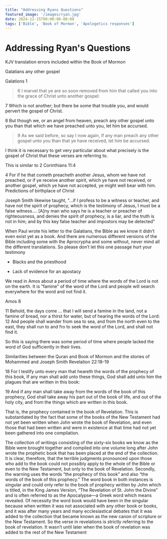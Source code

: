 ```yaml
---
title: "Addressing Ryans Questions"
featured_image: '/images/ryan.jpg'
date: 2024-12-15T00:00:00-00:00
tags: ['Bible', 'Book of Mormon', 'Apologetics responses']
---
```


# Addressing Ryan's Questions

KJV translation errors included within the Book of Mormon

Galatians any other gospel

Galations 1

> 6 I marvel that ye are so soon removed from him that called you into the grace of Christ unto another gospel:

7 Which is not another; but there be some that trouble you, and would pervert the gospel of Christ.

8 But though we, or an angel from heaven, preach any other gospel unto you than that which we have preached unto you, let him be accursed.

> 9 As we said before, so say I now again, If any man preach any other gospel unto you than that ye have received, let him be accursed.

I think it is necessary to get very particular about what precisely is the gospel of Christ that these verses are referring to. 

This is similar to 2 Corinthians 11:4

4 For if he that cometh preacheth another Jesus, whom we have not preached, or if ye receive another spirit, which ye have not received, or another gospel, which ye have not accepted, ye might well bear with him.
Predictions of birthplace of Christ

Joseph Smith likewise taught, "...if I profess to be a witness or teacher, and have not the spirit of prophecy, which is the testimony of Jesus, I must be a false witness.... [A]ny man who says he is a teacher or preacher of righteousness, and denies the spirit of prophecy, is a liar, and the truth is not in him; and by this key false teacher and impostors may be detected"

When Paul wrote his letter to the Galatians, the Bible as we know it didn’t even exist yet as a book. And there are numerous different versions of the Bible including some with the Aprocrypha and some without, never mind all the different translations. So please don’t let this one passage hurt your testimony

- Blacks and the priesthood

- Lack of evidence for an apostacy

We read in Amos about a period of time where the words of the Lord is not on the earth. It is "famine" of the word of the Lord and people will search everywhere for the word and not find it. 

Amos 8

11 Behold, the days come … that I will send a famine in the land, not a famine of bread, nor a thirst for water, but of hearing the words of the Lord:
12 And people shall wander from sea to sea, and from the north even to the east, they shall run to and fro to seek the word of the Lord, and shall not find it.

So this is saying there was some period of time where people lacked the word of God sufficiently in their lives. 

Similarities between the Quran and Book of Mormon and the stories of Mohammed and Joseph Smith
Revelation 22:18-19

18 For I testify unto every man that heareth the words of the prophecy of this book, If any man shall add unto these things, God shall add unto him the plagues that are written in this book:

19 And if any man shall take away from the words of the book of this prophecy, God shall take away his part out of the book of life, and out of the holy city, and from the things which are written in this book.

That is, the prophecy contained in the book of Revelation. This is substantiated by the fact that some of the books of the New Testament had not yet been written when John wrote the book of Revelation, and even those that had been written and were in existence at that time had not yet been gathered into one compilation.

The collection of writings consisting of the sixty-six books we know as the Bible were brought together and compiled into one volume long after John wrote the prophetic book that has been placed at the end of the collection. It is clear, therefore, that the terrible judgments pronounced upon those who add to the book could not possibly apply to the whole of the Bible or even to the New Testament, but only to the book of Revelation. Secondly, the warning uses the words “the prophecy of this book” and also “the words of the book of this prophecy.” The word book in both instances is singular and could only refer to the book of prophecy written by John which is titled, in the King James Version, “The Revelation of St. John the Divine” and is often referred to as the Apocalypse—a Greek word which means revealed. Of necessity the word book would have been in the singular because when written it was not associated with any other book or books, and it was after many years and many ecclesiastical debates that it was added to the collection that became known as the new canon of scripture or the New Testament. So the verse in revelations is strictly referring to the book of revelation. It wasn’t until later when the book of revelation was added to the rest of the New Testament

<!-- git add .;git commit -m f;git push; -->